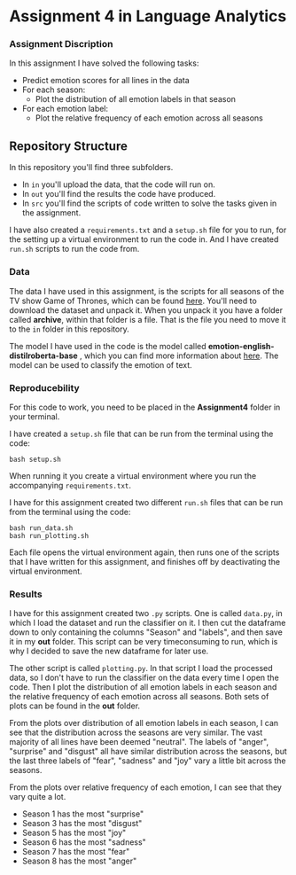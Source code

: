 # Assignment 4 in Language Analytics

### Assignment Discription
In this assignment I have solved the following tasks:
- Predict emotion scores for all lines in the data
- For each season:
    - Plot the distribution of all emotion labels in that season
- For each emotion label:
    - Plot the relative frequency of each emotion across all seasons

## Repository Structure
In this repository you'll find three subfolders.
- In ```in``` you'll upload the data, that the code will run on.
- In ```out``` you'll find the results the code have produced.
- In ```src``` you'll find the scripts of code written to solve the tasks given in the assignment.

I have also created a ```requirements.txt``` and a ```setup.sh``` file for you to run, for the setting up a virtual environment to run the code in. And I  have created ```run.sh``` scripts to run the code from.

### Data
The data I have used in this assignment, is the scripts for all seasons of the TV show Game of Thrones, which can be found [here](https://www.kaggle.com/datasets/albenft/game-of-thrones-script-all-seasons). You'll need to download the dataset and unpack it. When you unpack it you have a folder called **archive**, within that folder is a file. That is the file you need to move it to the ```in``` folder in this repository.

The model I have used in the code is the model called **emotion-english-distilroberta-base** , which you can find more information about [here](https://huggingface.co/j-hartmann/emotion-english-distilroberta-base). The model can be used to classify the emotion of text.

### Reproducebility 
For this code to work, you need to be placed in the **Assignment4** folder in your terminal.

I have created a ```setup.sh``` file that can be run from the terminal using the code: 
```
bash setup.sh
``` 
When running it you create a virtual environment where you run the accompanying ```requirements.txt```.

I have for this assignment created two different ```run.sh``` files that can be run from the terminal using the code:
```
bash run_data.sh
bash run_plotting.sh
```
Each file opens the virtual environment again, then runs one of the scripts that I have written for this assignment, and finishes off by deactivating the virtual environment. 

### Results
I have for this assignment created two ```.py``` scripts. One is called ```data.py```, in which I load the dataset and run the classifier on it. I then cut the dataframe down to only containing the columns "Season" and "labels", and then save it in my **out** folder. This script can be very timeconsuming to run, which is why I decided to save the new dataframe for later use.

The other script is called ```plotting.py```. In that script I load the processed data, so I don't have to run the classifier on the data every time I open the code. Then I plot the distribution of all emotion labels in each season and the relative frequency of each emotion across all seasons. Both sets of plots can be found in the **out** folder.

From the plots over distribution of all emotion labels in each season, I can see that the distribution across the seasons are very similar. The vast majority of all lines have been deemed "neutral". The labels of "anger", "surprise" and "disgust" all have similar distribution across the seasons, but the last three labels of "fear", "sadness" and "joy" vary a little bit across the seasons.

From the plots over relative frequency of each emotion, I can see that they vary quite a lot. 
- Season 1 has the most "surprise"
- Season 3 has the most "disgust"
- Season 5 has the most "joy"
- Season 6 has the most "sadness"
- Season 7 has the most "fear"
- Season 8 has the most "anger" 
